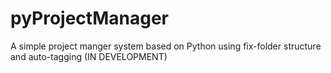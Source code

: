 # pyProjectManager
A simple project manger system based on Python using fix-folder structure and auto-tagging (IN DEVELOPMENT)
